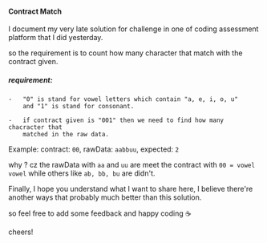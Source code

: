 #### Contract Match

I document my very late solution for challenge in one of coding assessment platform that I did yesterday.

so the requirement is to count how many character that match with the contract given.

##### requirement: 
    
    -   "0" is stand for vowel letters which contain "a, e, i, o, u"
        and "1" is stand for consonant.
    
    -   if contract given is "001" then we need to find how many chacracter that 
        matched in the raw data.

Example:
    contract:  ```00```,
    rawData: ```aabbuu```,
    expected: ```2```

why ? cz the rawData with ```aa``` and ```uu``` are meet the contract with ```00 = vowel vowel```
while others like ```ab, bb, bu``` are didn't.

Finally, I hope you understand what I want to share here, 
I believe there're another ways that probably much better than this solution.

so feel free to add some feedback and happy coding ☕

cheers!
